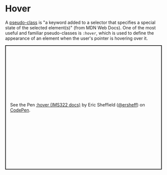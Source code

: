 # Hover

A [pseudo-class](https://developer.mozilla.org/en-US/docs/Web/CSS/Pseudo-classes) is "a keyword added to a selector that specifies a special state of the selected element(s)" (from MDN Web Docs). One of the most useful and familiar pseudo-classes is `:hover`, which is used to define the appearance of an element when the user's pointer is hovering over it.

<p class="codepen" data-height="400" data-default-tab="css,result" data-slug-hash="abXeMdN" data-editable="true" data-user="ersheff" style="height: 400px; box-sizing: border-box; display: flex; align-items: center; justify-content: center; border: 2px solid; margin: 1em 0; padding: 1em;">
  <span>See the Pen <a href="https://codepen.io/ersheff/pen/abXeMdN">
  :hover (IMS322 docs)</a> by Eric Sheffield (<a href="https://codepen.io/ersheff">@ersheff</a>)
  on <a href="https://codepen.io">CodePen</a>.</span>
</p>
<script async src="https://cpwebassets.codepen.io/assets/embed/ei.js"></script>
